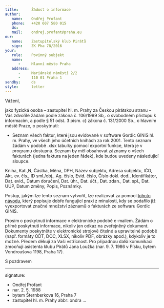```yaml
---
title:      Žádost o informace
author:
   name:    Ondřej Profant
   phone:   +420 607 580 015
   ds:      
   mail:    ondrej.profant@praha.eu
our:
   name:    Zastupitelský klub Pirátů
   sign:    ZK Pha 78/2016
your:
   role:    Povinný subjekt
   name:    
      -     Hlavní město Praha
   address:
      -     Mariánské náměstí 2/2
      -     110 01 Praha 1
sendby:     ds
style:      letter
---
```


Vážení, 

jako fyzická osoba – zastupitel hl. m. Prahy za Českou pirátskou stranu – Vás zdvořile žádám podle zákona č. 106/1999 Sb,. o svobodném přístupu k informacím, a podle § 51 odst. 3 písm. c) zákona č. 131/2000 Sb., o hlavním městě Praze, o poskytnutí:

* Seznam všech faktur, které jsou evidované v software Gordic GINIS hl. m. Prahy, ve všech jeho účetních knihách za rok 2001. Tento seznam žádám v podobě .xlsx tabulky pomocí exportní funkce, která je v programu dostupná. Seznam by měl obsahovat záznamy o všech fakturách (jedna faktura na jeden řádek), kde budou uvedeny následující sloupce.

Kniha, Kat.,N, Částka, Měna, DPH, Název subjektu, Adresa subjektu, IČO, Akt. ev. čís., ID sml./obj., Ag. číslo, Evid. číslo, Číslo dokl. dod., Identifikátor, Dat. evid., Datum doručení, Dat. úhr., Dat. účt., Dat. zdan., Dat. spl., Dat. UÚP, Datum změny, Popis, Poznámky.

Postup, jakým lze tento seznam vytvořit, lze realizovat za pomocí [tohoto návodu](https://github.com/pirati-cz/KlubPraha/blob/master/materialy/navod/navod-druhy.md), který popisuje dobře fungující praxi z minulosti, kdy se podařilo již vyexportovat značné množství záznamů o fakturách ze softwaru Gordic GINIS. 

Prosím o poskytnutí informace v elektronické podobě e-mailem. Žádám o přímé poskytnutí informace, nikoliv jen odkaz na zveřejněný dokument. Dokumenty poskytněte v elektronické strojově čitelné a upravitelné podobě (např. formáty ODT, DOC, XLSX, nikoliv PDF, obrázky apod.), kdykoliv je to možné. Předem děkuji za Vaši vstřícnost. Pro případnou další komunikaci zmocňuji asistenta klubu Pirátů Jana Loužka (nar. 9. 7. 1986 v Písku, bytem Vondroušova 1198, Praha 17). 

S pozdravem

---
signature: 
  - Ondřej Profant
  - nar. 2. 5. 1988
  - bytem Šternberkova 16, Praha 7
  - zastupitel hl. m. Prahy
abbr:       ondra
...

